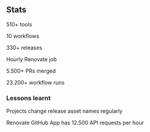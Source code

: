 ## Stats

<i class="fa-duotone fa-6x fa-chart-column"></i> <!-- .element: style="float: right;" -->

510+ tools

10 workflows

330+ releases

Hourly Renovate job

5.500+ PRs merged

23.200+ workflow runs

### Lessons learnt

Projects change release asset names regularly <i class="fa-duotone fa-face-zipper"></i>

Renovate GitHub App has 12.500 API requests per hour  <i class="fa-duotone fa-face-swear"></i>
